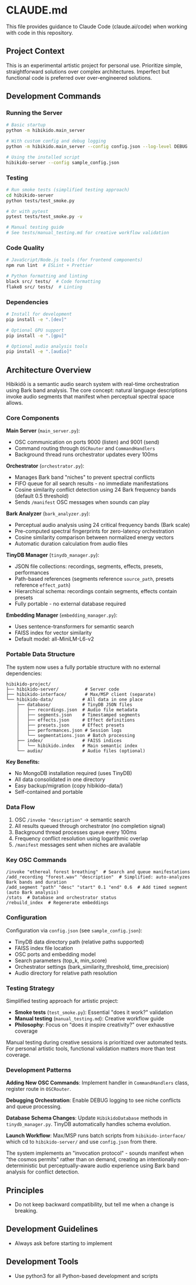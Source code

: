 # CLAUDE.md

This file provides guidance to Claude Code (claude.ai/code) when working with code in this repository.

## Project Context

This is an experimental artistic project for personal use. Prioritize simple, straightforward solutions over complex architectures. Imperfect but functional code is preferred over over-engineered solutions.

## Development Commands

### Running the Server
```bash
# Basic startup
python -m hibikido.main_server

# With custom config and debug logging
python -m hibikido.main_server --config config.json --log-level DEBUG

# Using the installed script
hibikido-server --config sample_config.json
```

### Testing
```bash
# Run smoke tests (simplified testing approach)
cd hibikido-server
python tests/test_smoke.py

# Or with pytest
pytest tests/test_smoke.py -v

# Manual testing guide
# See tests/manual_testing.md for creative workflow validation
```

### Code Quality
```bash
# JavaScript/Node.js tools (for frontend components)
npm run lint  # ESLint + Prettier

# Python formatting and linting
black src/ tests/  # Code formatting
flake8 src/ tests/  # Linting
```

### Dependencies
```bash
# Install for development
pip install -e ".[dev]"

# Optional GPU support
pip install -e ".[gpu]"

# Optional audio analysis tools
pip install -e ".[audio]"
```

## Architecture Overview

Hibikidō is a semantic audio search system with real-time orchestration using Bark band analysis. The core concept: natural language descriptions invoke audio segments that manifest when perceptual spectral space allows.

### Core Components

**Main Server** (`main_server.py`):
- OSC communication on ports 9000 (listen) and 9001 (send)
- Command routing through `OSCRouter` and `CommandHandlers`
- Background thread runs orchestrator updates every 100ms

**Orchestrator** (`orchestrator.py`):
- Manages Bark band "niches" to prevent spectral conflicts
- FIFO queue for all search results - no immediate manifestations
- Cosine similarity conflict detection using 24 Bark frequency bands (default 0.5 threshold)
- Sends `/manifest` OSC messages when sounds can play

**Bark Analyzer** (`bark_analyzer.py`):
- Perceptual audio analysis using 24 critical frequency bands (Bark scale)
- Pre-computed spectral fingerprints for zero-latency orchestration
- Cosine similarity comparison between normalized energy vectors
- Automatic duration calculation from audio files

**TinyDB Manager** (`tinydb_manager.py`):
- JSON file collections: recordings, segments, effects, presets, performances
- Path-based references (segments reference `source_path`, presets reference `effect_path`)
- Hierarchical schema: recordings contain segments, effects contain presets
- Fully portable - no external database required

**Embedding Manager** (`embedding_manager.py`):
- Uses sentence-transformers for semantic search
- FAISS index for vector similarity
- Default model: all-MiniLM-L6-v2

### Portable Data Structure

The system now uses a fully portable structure with no external dependencies:

```
hibikido-project/
├── hibikido-server/          # Server code
├── hibikido-interface/       # Max/MSP client (separate)
└── hibikido-data/           # All data in one place
    ├── database/            # TinyDB JSON files
    │   ├── recordings.json  # Audio file metadata
    │   ├── segments.json    # Timestamped segments  
    │   ├── effects.json     # Effect definitions
    │   ├── presets.json     # Effect presets
    │   ├── performances.json # Session logs
    │   └── segmentations.json # Batch processing
    ├── index/               # FAISS indices
    │   └── hibikido.index   # Main semantic index
    └── audio/               # Audio files (optional)
```

**Key Benefits:**
- No MongoDB installation required (uses TinyDB)
- All data consolidated in one directory
- Easy backup/migration (copy hibikido-data/)
- Self-contained and portable

### Data Flow

1. OSC `/invoke "description"` → semantic search
2. All results queued through orchestrator (no completion signal)
3. Background thread processes queue every 100ms
4. Frequency conflict resolution using logarithmic overlap
5. `/manifest` messages sent when niches are available

### Key OSC Commands

```
/invoke "ethereal forest breathing"  # Search and queue manifestations
/add_recording "forest.wav" "description"  # Simplified: auto-analyzes Bark bands and duration
/add_segment "path" "desc" "start" 0.1 "end" 0.6  # Add timed segment (auto Bark analysis)
/stats  # Database and orchestrator status
/rebuild_index  # Regenerate embeddings
```

### Configuration

Configuration via `config.json` (see `sample_config.json`):
- TinyDB data directory path (relative paths supported)
- FAISS index file location
- OSC ports and embedding model
- Search parameters (top_k, min_score)
- Orchestrator settings (bark_similarity_threshold, time_precision)
- Audio directory for relative path resolution

### Testing Strategy

Simplified testing approach for artistic project:
- **Smoke tests** (`test_smoke.py`): Essential "does it work?" validation
- **Manual testing** (`manual_testing.md`): Creative workflow guide
- **Philosophy**: Focus on "does it inspire creativity?" over exhaustive coverage

Manual testing during creative sessions is prioritized over automated tests.
For personal artistic tools, functional validation matters more than test coverage.

### Development Patterns

**Adding New OSC Commands**: Implement handler in `CommandHandlers` class, register route in `OSCRouter`.

**Debugging Orchestration**: Enable DEBUG logging to see niche conflicts and queue processing.

**Database Schema Changes**: Update `HibikidoDatabase` methods in `tinydb_manager.py`. TinyDB automatically handles schema evolution.

**Launch Workflow**: Max/MSP runs batch scripts from `hibikido-interface/` which cd to `hibikido-server/` and use `config.json` from there.

The system implements an "invocation protocol" - sounds manifest when "the cosmos permits" rather than on demand, creating an intentionally non-deterministic but perceptually-aware audio experience using Bark band analysis for conflict detection.

## Principles

- Do not keep backward compatibility, but tell me when a change is breaking.

## Development Guidelines

- Always ask before starting to implement

## Development Tools

- Use python3 for all Python-based development and scripts
```